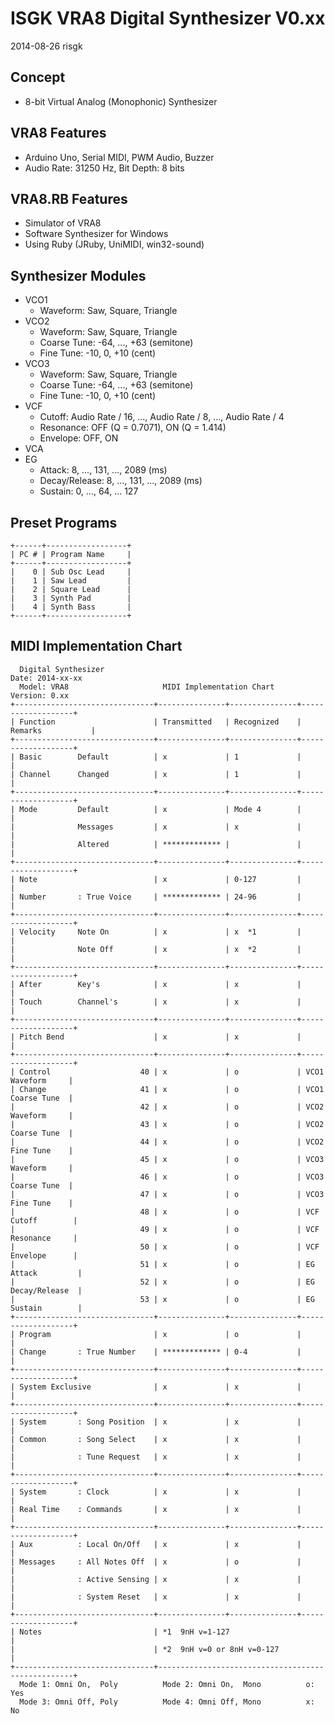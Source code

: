 # ISGK VRA8 Digital Synthesizer V0.xx

2014-08-26 risgk

## Concept

- 8-bit Virtual Analog (Monophonic) Synthesizer

## VRA8 Features

- Arduino Uno, Serial MIDI, PWM Audio, Buzzer
- Audio Rate: 31250 Hz, Bit Depth: 8 bits

## VRA8.RB Features

- Simulator of VRA8
- Software Synthesizer for Windows
- Using Ruby (JRuby, UniMIDI, win32-sound)

## Synthesizer Modules

- VCO1
    - Waveform: Saw, Square, Triangle
- VCO2
    - Waveform: Saw, Square, Triangle
    - Coarse Tune: -64, ..., +63 (semitone)
    - Fine Tune: -10, 0, +10 (cent)
- VCO3
    - Waveform: Saw, Square, Triangle
    - Coarse Tune: -64, ..., +63 (semitone)
    - Fine Tune: -10, 0, +10 (cent)
- VCF
    - Cutoff: Audio Rate / 16, ..., Audio Rate / 8, ..., Audio Rate / 4
    - Resonance: OFF (Q = 0.7071), ON (Q = 1.414)
    - Envelope: OFF, ON
- VCA
- EG
    - Attack: 8, ..., 131, ..., 2089 (ms)
    - Decay/Release: 8, ..., 131, ..., 2089 (ms)
    - Sustain: 0, ..., 64, ... 127

## Preset Programs

    +------+------------------+
    | PC # | Program Name     |
    +------+------------------+
    |    0 | Sub Osc Lead     |
    |    1 | Saw Lead         |
    |    2 | Square Lead      |
    |    3 | Synth Pad        |
    |    4 | Synth Bass       |
    +------+------------------+

## MIDI Implementation Chart

      Digital Synthesizer                                             Date: 2014-xx-xx
      Model: VRA8                     MIDI Implementation Chart       Version: 0.xx
    +-------------------------------+---------------+---------------+-------------------+
    | Function                      | Transmitted   | Recognized    | Remarks           |
    +-------------------------------+---------------+---------------+-------------------+
    | Basic        Default          | x             | 1             |                   |
    | Channel      Changed          | x             | 1             |                   |
    +-------------------------------+---------------+---------------+-------------------+
    | Mode         Default          | x             | Mode 4        |                   |
    |              Messages         | x             | x             |                   |
    |              Altered          | ************* |               |                   |
    +-------------------------------+---------------+---------------+-------------------+
    | Note                          | x             | 0-127         |                   |
    | Number       : True Voice     | ************* | 24-96         |                   |
    +-------------------------------+---------------+---------------+-------------------+
    | Velocity     Note On          | x             | x  *1         |                   |
    |              Note Off         | x             | x  *2         |                   |
    +-------------------------------+---------------+---------------+-------------------+
    | After        Key's            | x             | x             |                   |
    | Touch        Channel's        | x             | x             |                   |
    +-------------------------------+---------------+---------------+-------------------+
    | Pitch Bend                    | x             | x             |                   |
    +-------------------------------+---------------+---------------+-------------------+
    | Control                    40 | x             | o             | VCO1 Waveform     |
    | Change                     41 | x             | o             | VCO1 Coarse Tune  |
    |                            42 | x             | o             | VCO2 Waveform     |
    |                            43 | x             | o             | VCO2 Coarse Tune  |
    |                            44 | x             | o             | VCO2 Fine Tune    |
    |                            45 | x             | o             | VCO3 Waveform     |
    |                            46 | x             | o             | VCO3 Coarse Tune  |
    |                            47 | x             | o             | VCO3 Fine Tune    |
    |                            48 | x             | o             | VCF Cutoff        |
    |                            49 | x             | o             | VCF Resonance     |
    |                            50 | x             | o             | VCF Envelope      |
    |                            51 | x             | o             | EG Attack         |
    |                            52 | x             | o             | EG Decay/Release  |
    |                            53 | x             | o             | EG Sustain        |
    +-------------------------------+---------------+---------------+-------------------+
    | Program                       | x             | o             |                   |
    | Change       : True Number    | ************* | 0-4           |                   |
    +-------------------------------+---------------+---------------+-------------------+
    | System Exclusive              | x             | x             |                   |
    +-------------------------------+---------------+---------------+-------------------+
    | System       : Song Position  | x             | x             |                   |
    | Common       : Song Select    | x             | x             |                   |
    |              : Tune Request   | x             | x             |                   |
    +-------------------------------+---------------+---------------+-------------------+
    | System       : Clock          | x             | x             |                   |
    | Real Time    : Commands       | x             | x             |                   |
    +-------------------------------+---------------+---------------+-------------------+
    | Aux          : Local On/Off   | x             | x             |                   |
    | Messages     : All Notes Off  | x             | o             |                   |
    |              : Active Sensing | x             | x             |                   |
    |              : System Reset   | x             | x             |                   |
    +-------------------------------+---------------+---------------+-------------------+
    | Notes                         | *1  9nH v=1-127                                   |
    |                               | *2  9nH v=0 or 8nH v=0-127                        |
    +-------------------------------+---------------------------------------------------+
      Mode 1: Omni On,  Poly          Mode 2: Omni On,  Mono          o: Yes
      Mode 3: Omni Off, Poly          Mode 4: Omni Off, Mono          x: No
